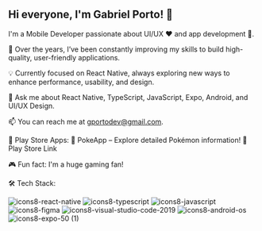 ## Hi everyone, I'm Gabriel Porto! 👋
I'm a Mobile Developer passionate about UI/UX ❤️ and app development 📱.

🚀 Over the years, I’ve been constantly improving my skills to build high-quality, user-friendly applications.

💡 Currently focused on React Native, always exploring new ways to enhance performance, usability, and design.

💬 Ask me about React Native, TypeScript, JavaScript, Expo, Android, and UI/UX Design.

📫 You can reach me at gportodev@gmail.com.

📱 Play Store Apps:
🔹 PokeApp – Explore detailed Pokémon information!
🔗 Play Store Link

🎮 Fun fact: I'm a huge gaming fan!

🛠 Tech Stack:

![icons8-react-native](https://user-images.githubusercontent.com/34238796/154811716-af5c2405-1013-4f4a-a00a-86f12b540f35.svg)
![icons8-typescript](https://user-images.githubusercontent.com/34238796/154810923-fd77cf42-b01d-4fdd-a876-01a7134c2420.svg)
![icons8-javascript](https://user-images.githubusercontent.com/34238796/154811012-4b06e127-3e88-4698-b32e-2d02b02396f2.svg)
![icons8-figma](https://user-images.githubusercontent.com/34238796/154811659-67cab2b7-e850-426a-a4a3-5841758c9951.svg)
![icons8-visual-studio-code-2019](https://user-images.githubusercontent.com/34238796/154811577-5e6729be-258b-44db-8108-7c7d47bf8080.svg)
![icons8-android-os](https://user-images.githubusercontent.com/34238796/154812017-72e94eee-c6b5-48c6-ad5d-77b6c26fafa6.svg)
![icons8-expo-50 (1)](https://github.com/user-attachments/assets/0a24e7be-8506-4940-888b-3b923cf8b13e)

